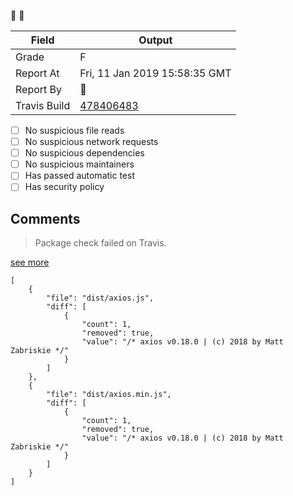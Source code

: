 :robot: :rotating_light:

| Field | Output |
|----|----|
| Grade | F |
| Report At | Fri, 11 Jan 2019 15:58:35 GMT |
| Report By | :robot: |
| Travis Build | [478406483](https://travis-ci.org/ISNIT0/npm-package-tester/builds/478406483) |
    
- [ ] No suspicious file reads
- [ ] No suspicious network requests
- [ ] No suspicious dependencies
- [ ] No suspicious maintainers
- [ ] Has passed automatic test
- [ ] Has security policy

## Comments
> Package check failed on Travis.

[see more](https://travis-ci.org/ISNIT0/npm-package-tester/branches)

```
[
	{
		"file": "dist/axios.js",
		"diff": [
			{
				"count": 1,
				"removed": true,
				"value": "/* axios v0.18.0 | (c) 2018 by Matt Zabriskie */"
			}
		]
	},
	{
		"file": "dist/axios.min.js",
		"diff": [
			{
				"count": 1,
				"removed": true,
				"value": "/* axios v0.18.0 | (c) 2018 by Matt Zabriskie */"
			}
		]
	}
]
```

